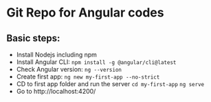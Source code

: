 # Git Repo for Angular codes

## Basic steps:

- Install Nodejs including npm
- Install Angular CLI:
    `npm install -g @angular/cli@latest`
- Check Angular version:
    `ng --version`
- Create first app:
    `ng new my-first-app --no-strict`
- CD to first app folder and run the server
    `cd my-first-app`
    `ng serve`
- Go to http://localhost:4200/ 




